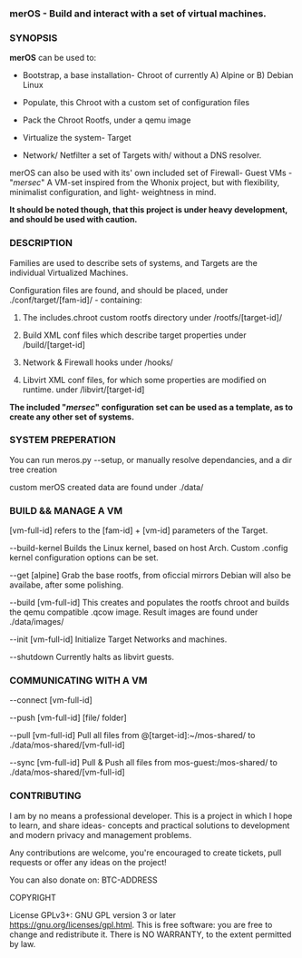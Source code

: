 ### merOS - Build and interact with a set of virtual machines.


### SYNOPSIS

**merOS** can be used to: 

- Bootstrap, a base installation- Chroot of currently A) Alpine or B) Debian Linux
	
- Populate, this Chroot with a custom set of configuration files

- Pack the Chroot Rootfs, under a qemu image

- Virtualize the system- Target

- Network/ Netfilter a set of Targets with/ without a DNS resolver.

merOS can also be used  with its' own included set of Firewall- Guest VMs - "*mersec*"
A VM-set inspired from the Whonix project, but with flexibility,
minimalist configuration, and light- weightness in mind.

**It should be noted though, that this project is under heavy development, and should be used with caution.**

### DESCRIPTION

Families are used to describe sets of systems,
and Targets are the individual Virtualized Machines.

Configuration files are found, and should be placed,
under ./conf/target/[fam-id]/ - containing:
	
1. The includes.chroot custom rootfs directory
	under /rootfs/[target-id]/

2. Build XML conf files which describe target properties
	under /build/[target-id]

3. Network & Firewall hooks
	under /hooks/

4. Libvirt XML conf files, for which some
	properties are modified on runtime.
	under /libvirt/[target-id]

**The included "*mersec*" configuration set can be used
as a template, as to create any other set of systems.**


### SYSTEM PREPERATION

You can run meros.py --setup,
or manually resolve dependancies,
and a dir tree creation

custom merOS created data are found
under ./data/


### BUILD && MANAGE A VM
	

[vm-full-id] refers to the
[fam-id] + [vm-id] parameters
of the Target.	

--build-kernel
Builds the Linux kernel, based on host Arch.
Custom .config kernel configuration options
can be set.
	
--get [alpine]
Grab the base rootfs, from oficcial mirrors
Debian will also be availabe, after some polishing.

--build [vm-full-id]
This creates and populates the rootfs chroot
and builds the qemu compatible .qcow image.
Result images are found under ./data/images/

--init [vm-full-id]
Initialize Target Networks
and machines.

--shutdown
Currently halts as libvirt guests.
	

### COMMUNICATING WITH A VM

--connect [vm-full-id]

--push [vm-full-id] [file/ folder] 

--pull [vm-full-id]
Pull all files from @[target-id]:~/mos-shared/
to ./data/mos-shared/[vm-full-id]

--sync [vm-full-id]
Pull & Push all files from mos-guest:/mos-shared/
to ./data/mos-shared/[vm-full-id]


### CONTRIBUTING

I am by no means a professional developer.
This is a project in which I hope to learn, and share ideas-
concepts and practical solutions to development and
modern privacy and management problems.

Any contributions are welcome, you're encouraged to create tickets, pull requests
or offer any ideas on the project!

You can also donate on: BTC-ADDRESS

COPYRIGHT

License GPLv3+: GNU GPL version 3 or later <https://gnu.org/licenses/gpl.html>.
This is free software: you are free to change and redistribute it.  There is NO WARRANTY, to the extent permitted by law.
